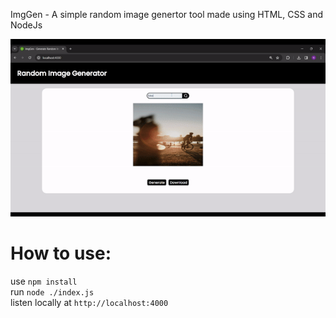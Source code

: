 ImgGen - A simple random image genertor tool made using HTML, CSS and NodeJs<br>

![](https://github.com/surendra019/random-image-generator/blob/main/GIF2.gif)

# How to use:
use ```npm install```<br>
run ```node ./index.js```<br>
listen locally at ```http://localhost:4000```

